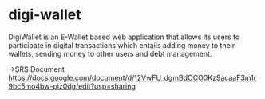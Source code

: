 # digi-wallet

DigiWallet is an E-Wallet based web application that allows its users to participate in digital transactions which entails adding money to their wallets, sending money to other users and debt management.

->SRS Document
https://docs.google.com/document/d/12VwFU_dgmBdOCO0Kz9acaaF3m1r9bc5mo4bw-piz0dg/edit?usp=sharing
